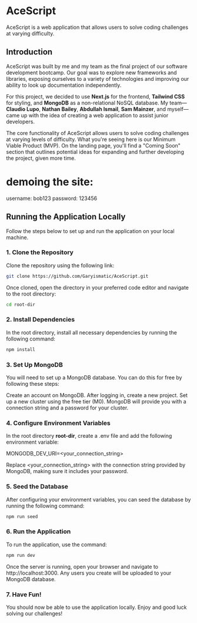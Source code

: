 # AceScript

AceScript is a web application that allows users to solve coding challenges at varying difficulty.

## Introduction

AceScript was built by me and my team as the final project of our software development bootcamp. Our goal was to explore new frameworks and libraries, exposing ourselves to a variety of technologies and improving our ability to look up documentation independently. 

For this project, we decided to use **Next.js** for the frontend, **Tailwind CSS** for styling, and **MongoDB** as a non-relational NoSQL database. My team—**Claudio Lupo**, **Nathan Bailey**, **Abdullah Ismail**, **Sam Mainzer**, and myself—came up with the idea of creating a web application to assist junior developers.

The core functionality of AceScript allows users to solve coding challenges at varying levels of difficulty. What you're seeing here is our Minimum Viable Product (MVP). On the landing page, you'll find a "Coming Soon" section that outlines potential ideas for expanding and further developing the project, given more time.

# demoing the site:
username: bob123 password: 123456

## Running the Application Locally

Follow the steps below to set up and run the application on your local machine.

### 1. Clone the Repository

Clone the repository using the following link:
```bash
git clone https://github.com/Garyismatic/AceScript.git
```
Once cloned, open the directory in your preferred code editor and navigate to the root directory:
```bash
cd root-dir
```
### 2. Install Dependencies

In the root directory, install all necessary dependencies by running the following command:
```bash
npm install
```
### 3. Set Up MongoDB

You will need to set up a MongoDB database. You can do this for free by following these steps:

Create an account on MongoDB.
After logging in, create a new project.
Set up a new cluster using the free tier (M0).
MongoDB will provide you with a connection string and a password for your cluster.

### 4. Configure Environment Variables

In the root directory **root-dir**, create a .env file and add the following environment variable:

MONGODB_DEV_URI=<your_connection_string>

Replace <your_connection_string> with the connection string provided by MongoDB, making sure it includes your password.

### 5. Seed the Database

After configuring your environment variables, you can seed the database by running the following command:
```bash
npm run seed
```
### 6. Run the Application

To run the application, use the command:
```bash
npm run dev
```
Once the server is running, open your browser and navigate to http://localhost:3000. Any users you create will be uploaded to your MongoDB database.

### 7. Have Fun!

You should now be able to use the application locally. Enjoy and good luck solving our challenges!


